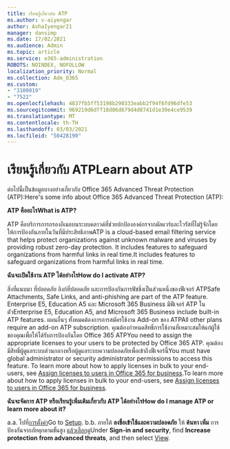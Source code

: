 ```yaml
---
title: เรียนรู้เกี่ยวกับ ATP
ms.author: v-aiyengar
author: AshaIyengar21
manager: dansimp
ms.date: 17/02/2021
ms.audience: Admin
ms.topic: article
ms.service: o365-administration
ROBOTS: NOINDEX, NOFOLLOW
localization_priority: Normal
ms.collection: Adm_O365
ms.custom:
- "3100019"
- "7522"
ms.openlocfilehash: 4837fb5ff53198b290333eabb2f94f6fd96dfe53
ms.sourcegitcommit: 969219d6dff18d86d679d4d8741d1e39e4ce9539
ms.translationtype: MT
ms.contentlocale: th-TH
ms.lasthandoff: 03/03/2021
ms.locfileid: "50428190"
---
```

# <a name="learn-about-atp"></a><span data-ttu-id="b0eee-102">เรียนรู้เกี่ยวกับ ATP</span><span class="sxs-lookup"><span data-stu-id="b0eee-102">Learn about ATP</span></span>

<span data-ttu-id="b0eee-103">ต่อไปนี้เป็นข้อมูลบางอย่างเกี่ยวกับ Office 365 Advanced Threat Protection (ATP):</span><span class="sxs-lookup"><span data-stu-id="b0eee-103">Here's some info about Office 365 Advanced Threat Protection (ATP):</span></span>

<span data-ttu-id="b0eee-104">**ATP คืออะไร**</span><span class="sxs-lookup"><span data-stu-id="b0eee-104">**What is ATP?**</span></span>

<span data-ttu-id="b0eee-105">ATP คือบริการการกรองอีเมลบนระบบคลาวด์ที่ช่วยปกป้ององค์กรจากมัลแวร์และไวรัสที่ไม่รู้จักโดยให้การป้องกันภายในวันที่มีประสิทธิภาพ</span><span class="sxs-lookup"><span data-stu-id="b0eee-105">ATP is a cloud-based email filtering service that helps protect organizations against unknown malware and viruses by providing robust zero-day protection.</span></span> <span data-ttu-id="b0eee-106">It includes features to safeguard organizations from harmful links in real time.</span><span class="sxs-lookup"><span data-stu-id="b0eee-106">It includes features to safeguard organizations from harmful links in real time.</span></span>

<span data-ttu-id="b0eee-107">**ฉันจะเปิดใช้งาน ATP ได้อย่างไร**</span><span class="sxs-lookup"><span data-stu-id="b0eee-107">**How do I activate ATP?**</span></span>

<span data-ttu-id="b0eee-108">สิ่งที่แนบมา ที่ปลอดภัย ลิงก์ที่ปลอดภัย และการป้องกันการฟิชชิ่งเป็นส่วนหนึ่งของฟีเจอร์ ATP</span><span class="sxs-lookup"><span data-stu-id="b0eee-108">Safe Attachments, Safe Links, and anti-phishing are part of the ATP feature.</span></span> <span data-ttu-id="b0eee-109">Enterprise E5, Education A5 และ Microsoft 365 Business มีฟีเจอร์ ATP ในตัว</span><span class="sxs-lookup"><span data-stu-id="b0eee-109">Enterprise E5, Education A5, and Microsoft 365 Business include built-in ATP features.</span></span> <span data-ttu-id="b0eee-110">แผนอื่นๆ ทั้งหมดต้องการการสมัครใช้งาน Add-on ของ ATP</span><span class="sxs-lookup"><span data-stu-id="b0eee-110">All other plans require an add-on ATP subscription.</span></span> <span data-ttu-id="b0eee-111">คุณต้องกําหนดสิทธิ์การใช้งานที่เหมาะสมให้แก่ผู้ใช้ของคุณเพื่อให้ได้รับการป้องกันโดย Office 365 ATP</span><span class="sxs-lookup"><span data-stu-id="b0eee-111">You need to assign the appropriate licenses to your users to be protected by Office 365 ATP.</span></span> <span data-ttu-id="b0eee-112">คุณต้องมีสิทธิ์ผู้ดูแลระบบส่วนกลางหรือผู้ดูแลระบบความปลอดภัยเพื่อเข้าถึงฟีเจอร์นี้</span><span class="sxs-lookup"><span data-stu-id="b0eee-112">You must have global administrator or security administrator permissions to access this feature.</span></span> <span data-ttu-id="b0eee-113">To learn more about how to apply licenses in bulk to your end-users, see [Assign licenses to users in Office 365 for business](https://go.microsoft.com/fwlink/?linkid=2093435).</span><span class="sxs-lookup"><span data-stu-id="b0eee-113">To learn more about how to apply licenses in bulk to your end-users, see [Assign licenses to users in Office 365 for business](https://go.microsoft.com/fwlink/?linkid=2093435).</span></span>

<span data-ttu-id="b0eee-114">**ฉันจะจัดการ ATP หรือเรียนรู้เพิ่มเติมเกี่ยวกับ ATP ได้อย่างไร**</span><span class="sxs-lookup"><span data-stu-id="b0eee-114">**How do I manage ATP or learn more about it?**</span></span>

<span data-ttu-id="b0eee-115">a.</span><span class="sxs-lookup"><span data-stu-id="b0eee-115">a.</span></span> <span data-ttu-id="b0eee-116">ไปที่[การตั้งค่า](https://go.microsoft.com/fwlink/p/?linkid=2075721)</span><span class="sxs-lookup"><span data-stu-id="b0eee-116">Go to [Setup](https://go.microsoft.com/fwlink/p/?linkid=2075721).</span></span>
<span data-ttu-id="b0eee-117">b.</span><span class="sxs-lookup"><span data-stu-id="b0eee-117">b.</span></span> <span data-ttu-id="b0eee-118">ภายใต้ **ลงชื่อเข้าใช้และความปลอดภัย** ให้ **ค้นหา เพิ่ม** การป้องกันจากภัยคุกคามขั้นสูง [แล้วเลือก](https://go.microsoft.com/fwlink/?linkid=2109302)ดู</span><span class="sxs-lookup"><span data-stu-id="b0eee-118">Under **Sign-in and security**, find **Increase protection from advanced threats**, and then select [View](https://go.microsoft.com/fwlink/?linkid=2109302).</span></span>
